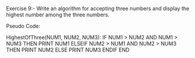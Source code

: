 Exercise 9:-
Write an algorithm for accepting three numbers and display the highest number among the three numbers.

Pseudo Code: 

HighestOfThree(NUM1, NUM2, NUM3):
  IF NUM1 > NUM2 AND NUM1 > NUM3 THEN
    PRINT NUM1
  ELSEIF NUM2 > NUM1 AND NUM2 > NUM3 THEN
    PRINT NUM2
  ELSE
    PRINT NUM3
  ENDIF
END
